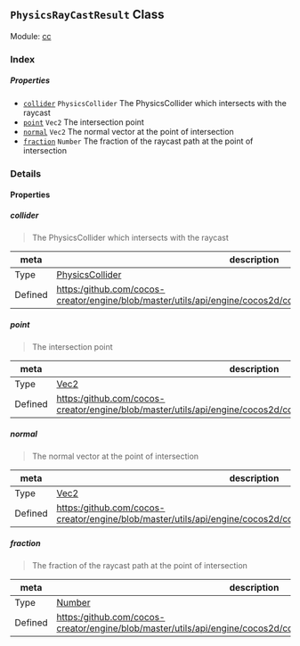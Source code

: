 ## `PhysicsRayCastResult` Class



Module: [cc](../modules/cc.md)






### Index

##### Properties

  - [`collider`](#collider) `PhysicsCollider` The PhysicsCollider which intersects with the raycast
  - [`point`](#point) `Vec2` The intersection point
  - [`normal`](#normal) `Vec2` The normal vector at the point of intersection
  - [`fraction`](#fraction) `Number` The fraction of the raycast path at the point of intersection





### Details


#### Properties


##### collider

> The PhysicsCollider which intersects with the raycast

| meta | description |
|------|-------------|
| Type | <a href="../classes/PhysicsCollider.html" class="crosslink">PhysicsCollider</a> |
| Defined | [https:/github.com/cocos-creator/engine/blob/master/utils/api/engine/cocos2d/core/physics/CCPhysicsManager.js:648](https:/github.com/cocos-creator/engine/blob/master/utils/api/engine/cocos2d/core/physics/CCPhysicsManager.js#L648) |



##### point

> The intersection point

| meta | description |
|------|-------------|
| Type | <a href="../classes/Vec2.html" class="crosslink">Vec2</a> |
| Defined | [https:/github.com/cocos-creator/engine/blob/master/utils/api/engine/cocos2d/core/physics/CCPhysicsManager.js:655](https:/github.com/cocos-creator/engine/blob/master/utils/api/engine/cocos2d/core/physics/CCPhysicsManager.js#L655) |



##### normal

> The normal vector at the point of intersection

| meta | description |
|------|-------------|
| Type | <a href="../classes/Vec2.html" class="crosslink">Vec2</a> |
| Defined | [https:/github.com/cocos-creator/engine/blob/master/utils/api/engine/cocos2d/core/physics/CCPhysicsManager.js:662](https:/github.com/cocos-creator/engine/blob/master/utils/api/engine/cocos2d/core/physics/CCPhysicsManager.js#L662) |



##### fraction

> The fraction of the raycast path at the point of intersection

| meta | description |
|------|-------------|
| Type | <a href="https://developer.mozilla.org/en/JavaScript/Reference/Global_Objects/Number" class="crosslink external" target="_blank">Number</a> |
| Defined | [https:/github.com/cocos-creator/engine/blob/master/utils/api/engine/cocos2d/core/physics/CCPhysicsManager.js:669](https:/github.com/cocos-creator/engine/blob/master/utils/api/engine/cocos2d/core/physics/CCPhysicsManager.js#L669) |






